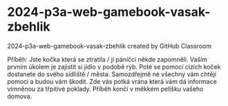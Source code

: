 # 2024-p3a-web-gamebook-vasak-zbehlik
2024-p3a-web-gamebook-vasak-zbehlik created by GitHub Classroom

Příběh:
  Jste kočka která se ztratila / jí páníčci někde zapomněli.
  Vaším prvním úkolem je zajistit si jídlo v podobě ryb.
  Poté se pomocí cizích koček dostanete do svého sídliště / města. Samozdřejmě né všechny vám chtějí pomoci a budou vám škodit.
  Zde vás potká vrána která vám dá informace vímněnou za třpitivé poklady.
  Příběh končí v měkkém pelíšku vašeho domova.
